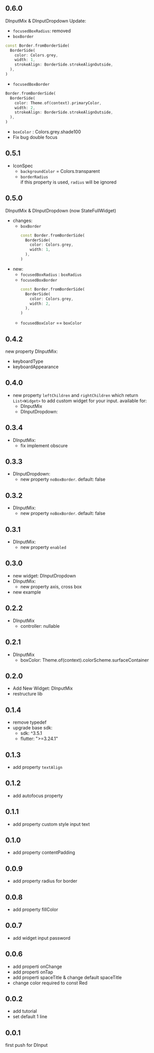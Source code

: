 ## 0.6.0

DInputMix & DInputDropdown Update:

- `focusedBoxRadius`: removed
- `boxBorder`

```dart
const Border.fromBorderSide(
  BorderSide(
    color: Colors.grey,
    width: 1,
    strokeAlign: BorderSide.strokeAlignOutside,
  ),
)
```

- `focusedBoxBorder`

```dart
Border.fromBorderSide(
  BorderSide(
    color: Theme.of(context).primaryColor,
    width: 2,
    strokeAlign: BorderSide.strokeAlignOutside,
  ),
)
```

- `boxColor` : Colors.grey.shade100
- Fix bug double focus

## 0.5.1

- IconSpec
  - `backgroundColor` = Colors.transparent
  - `borderRadius`  
    if this property is used, `radius` will be ignored

## 0.5.0

DInputMix & DInputDropdown (now StateFullWidget)

- changes:
  - `boxBorder`
    ```dart
    const Border.fromBorderSide(
      BorderSide(
        color: Colors.grey,
        width: 1,
      ),
    )
    ```
- new:
  - `focusedBoxRadius` : `boxRadius`
  - `focusedBoxBorder`
    ```dart
    const Border.fromBorderSide(
      BorderSide(
        color: Colors.grey,
        width: 2,
      ),
    )
    ```
  - `focusedBoxColor` == `boxColor`

## 0.4.2

new property DInputMix:

- keyboardType
- keyboardAppearance

## 0.4.0

- new property `leftChildren` and `rightChildren` which return `List<Widget>` to add custom widget for your input. available for:
  - DInputMix
  - DInputDropdown:

## 0.3.4

- DInputMix:
  - fix implement obscure

## 0.3.3

- DInputDropdown:
  - new property `noBoxBorder`. default: false

## 0.3.2

- DInputMix:
  - new property `noBoxBorder`. default: false

## 0.3.1

- DInputMix:
  - new property `enabled`

## 0.3.0

- new widget: DInputDropdown
- DInputMix:
  - new property axis, cross box
- new example

## 0.2.2

- DInputMix
  - controller: nullable

## 0.2.1

- DInputMix
  - boxColor: Theme.of(context).colorScheme.surfaceContainer

## 0.2.0

- Add New Widget: DInputMix
- restructure lib

## 0.1.4

- remove typedef
- upgrade base sdk:
  - sdk: ^3.5.1
  - flutter: ">=3.24.1"

## 0.1.3

- add property `textAlign`

## 0.1.2

- add autofocus property

## 0.1.1

- add property custom style input text

## 0.1.0

- add property contentPadding

## 0.0.9

- add property radius for border

## 0.0.8

- add property fillColor

## 0.0.7

- add widget input password

## 0.0.6

- add properti onChange
- add properti onTap
- add properti spaceTitle & change default spaceTitle
- change color required to const Red

## 0.0.2

- add tutorial
- set default 1 line

## 0.0.1

first push for DInput
